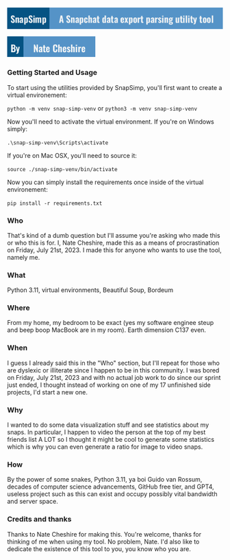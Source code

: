 ![Tagline](./assets/tagline.png)

![Author](./assets/author.png)

### Getting Started and Usage

To start using the utilities provided by SnapSimp, you'll first want to create a virtual environement:

`python -m venv snap-simp-venv` or `python3 -m venv snap-simp-venv`

Now you'll need to activate the virtual environment. If you're on Windows simply:

`.\snap-simp-venv\Scripts\activate`

If you're on Mac OSX, you'll need to source it:

`source ./snap-simp-venv/bin/activate`

Now you can simply install the requirements once inside of the virtual environement:

`pip install -r requirements.txt`

### Who

That's kind of a dumb question but I'll assume you're asking who made this or who this is for. I, Nate Cheshire, made this as a means of procrastination on Friday, July 21st, 2023. I made this for anyone who wants to use the tool, namely me.

### What

Python 3.11, virtual environments, Beautiful Soup, Bordeum

### Where

From my home, my bedroom to be exact (yes my software enginee steup and beep boop MacBook are in my room). Earth dimension C137 even.

### When

I guess I already said this in the "Who" section, but I'll repeat for those who are dyslexic or illiterate since I happen to be in this community. I was bored on Friday, July 21st, 2023 and with no actual job work to do since our sprint just ended, I thought instead of working on one of my 17 unfinished side projects, I'd start a new one.

### Why

I wanted to do some data visualization stuff and see statistics about my snaps. In particular, I happen to video the person at the top of my best friends list A LOT so I thought it might be cool to generate some statistics which is why you can even generate a ratio for image to video snaps.

### How

By the power of some snakes, Python 3.11, ya boi Guido van Rossum, decades of computer science advancements, GitHub free tier, and GPT4, useless project such as this can exist and occupy possibly vital bandwidth and server space.

### Credits and thanks

Thanks to Nate Cheshire for making this. You're welcome, thanks for thinking of me when using my tool. No problem, Nate. I'd also like to dedicate the existence of this tool to you, you know who you are.

